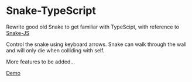 # Snake-TypeScript

Rewrite good old Snake to get familiar with TypeScipt, with reference to [Snake-JS](https://github.com/betamos/Snake-JS)

Control the snake using keyboard arrows. Snake can walk through the wall and will only die when colliding with self.

More features to be added...

[Demo](https://plnkr.co/edit/1SGabsIlqTDenCLD2ERm)
